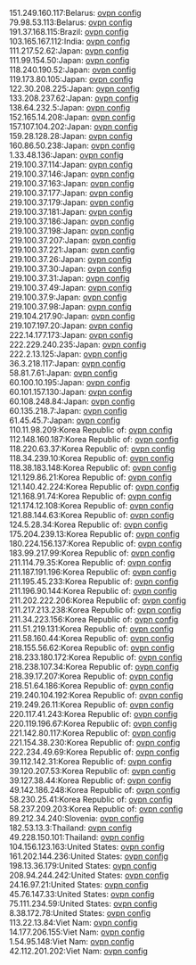 151.249.160.117:Belarus: [ovpn config](vpn/151_249_160_117.ovpn)  
79.98.53.113:Belarus: [ovpn config](vpn/79_98_53_113.ovpn)  
191.37.168.115:Brazil: [ovpn config](vpn/191_37_168_115.ovpn)  
103.165.167.112:India: [ovpn config](vpn/103_165_167_112.ovpn)  
111.217.52.62:Japan: [ovpn config](vpn/111_217_52_62.ovpn)  
111.99.154.50:Japan: [ovpn config](vpn/111_99_154_50.ovpn)  
118.240.190.52:Japan: [ovpn config](vpn/118_240_190_52.ovpn)  
119.173.80.105:Japan: [ovpn config](vpn/119_173_80_105.ovpn)  
122.30.208.225:Japan: [ovpn config](vpn/122_30_208_225.ovpn)  
133.208.237.62:Japan: [ovpn config](vpn/133_208_237_62.ovpn)  
138.64.232.5:Japan: [ovpn config](vpn/138_64_232_5.ovpn)  
152.165.14.208:Japan: [ovpn config](vpn/152_165_14_208.ovpn)  
157.107.104.202:Japan: [ovpn config](vpn/157_107_104_202.ovpn)  
159.28.128.28:Japan: [ovpn config](vpn/159_28_128_28.ovpn)  
160.86.50.238:Japan: [ovpn config](vpn/160_86_50_238.ovpn)  
1.33.48.136:Japan: [ovpn config](vpn/1_33_48_136.ovpn)  
219.100.37.114:Japan: [ovpn config](vpn/219_100_37_114.ovpn)  
219.100.37.146:Japan: [ovpn config](vpn/219_100_37_146.ovpn)  
219.100.37.163:Japan: [ovpn config](vpn/219_100_37_163.ovpn)  
219.100.37.177:Japan: [ovpn config](vpn/219_100_37_177.ovpn)  
219.100.37.179:Japan: [ovpn config](vpn/219_100_37_179.ovpn)  
219.100.37.181:Japan: [ovpn config](vpn/219_100_37_181.ovpn)  
219.100.37.186:Japan: [ovpn config](vpn/219_100_37_186.ovpn)  
219.100.37.198:Japan: [ovpn config](vpn/219_100_37_198.ovpn)  
219.100.37.207:Japan: [ovpn config](vpn/219_100_37_207.ovpn)  
219.100.37.221:Japan: [ovpn config](vpn/219_100_37_221.ovpn)  
219.100.37.26:Japan: [ovpn config](vpn/219_100_37_26.ovpn)  
219.100.37.30:Japan: [ovpn config](vpn/219_100_37_30.ovpn)  
219.100.37.31:Japan: [ovpn config](vpn/219_100_37_31.ovpn)  
219.100.37.49:Japan: [ovpn config](vpn/219_100_37_49.ovpn)  
219.100.37.9:Japan: [ovpn config](vpn/219_100_37_9.ovpn)  
219.100.37.98:Japan: [ovpn config](vpn/219_100_37_98.ovpn)  
219.104.217.90:Japan: [ovpn config](vpn/219_104_217_90.ovpn)  
219.107.197.20:Japan: [ovpn config](vpn/219_107_197_20.ovpn)  
222.14.177.173:Japan: [ovpn config](vpn/222_14_177_173.ovpn)  
222.229.240.235:Japan: [ovpn config](vpn/222_229_240_235.ovpn)  
222.2.13.125:Japan: [ovpn config](vpn/222_2_13_125.ovpn)  
36.3.218.117:Japan: [ovpn config](vpn/36_3_218_117.ovpn)  
58.81.7.61:Japan: [ovpn config](vpn/58_81_7_61.ovpn)  
60.100.10.195:Japan: [ovpn config](vpn/60_100_10_195.ovpn)  
60.101.157.130:Japan: [ovpn config](vpn/60_101_157_130.ovpn)  
60.108.248.84:Japan: [ovpn config](vpn/60_108_248_84.ovpn)  
60.135.218.7:Japan: [ovpn config](vpn/60_135_218_7.ovpn)  
61.45.45.7:Japan: [ovpn config](vpn/61_45_45_7.ovpn)  
110.11.98.209:Korea Republic of: [ovpn config](vpn/110_11_98_209.ovpn)  
112.148.160.187:Korea Republic of: [ovpn config](vpn/112_148_160_187.ovpn)  
118.220.63.37:Korea Republic of: [ovpn config](vpn/118_220_63_37.ovpn)  
118.34.239.10:Korea Republic of: [ovpn config](vpn/118_34_239_10.ovpn)  
118.38.183.148:Korea Republic of: [ovpn config](vpn/118_38_183_148.ovpn)  
121.129.86.21:Korea Republic of: [ovpn config](vpn/121_129_86_21.ovpn)  
121.140.42.224:Korea Republic of: [ovpn config](vpn/121_140_42_224.ovpn)  
121.168.91.74:Korea Republic of: [ovpn config](vpn/121_168_91_74.ovpn)  
121.174.12.108:Korea Republic of: [ovpn config](vpn/121_174_12_108.ovpn)  
121.88.144.63:Korea Republic of: [ovpn config](vpn/121_88_144_63.ovpn)  
124.5.28.34:Korea Republic of: [ovpn config](vpn/124_5_28_34.ovpn)  
175.204.239.13:Korea Republic of: [ovpn config](vpn/175_204_239_13.ovpn)  
180.224.156.137:Korea Republic of: [ovpn config](vpn/180_224_156_137.ovpn)  
183.99.217.99:Korea Republic of: [ovpn config](vpn/183_99_217_99.ovpn)  
211.114.79.35:Korea Republic of: [ovpn config](vpn/211_114_79_35.ovpn)  
211.187.191.196:Korea Republic of: [ovpn config](vpn/211_187_191_196.ovpn)  
211.195.45.233:Korea Republic of: [ovpn config](vpn/211_195_45_233.ovpn)  
211.196.90.144:Korea Republic of: [ovpn config](vpn/211_196_90_144.ovpn)  
211.202.222.206:Korea Republic of: [ovpn config](vpn/211_202_222_206.ovpn)  
211.217.213.238:Korea Republic of: [ovpn config](vpn/211_217_213_238.ovpn)  
211.34.223.156:Korea Republic of: [ovpn config](vpn/211_34_223_156.ovpn)  
211.51.219.131:Korea Republic of: [ovpn config](vpn/211_51_219_131.ovpn)  
211.58.160.44:Korea Republic of: [ovpn config](vpn/211_58_160_44.ovpn)  
218.155.56.62:Korea Republic of: [ovpn config](vpn/218_155_56_62.ovpn)  
218.233.180.172:Korea Republic of: [ovpn config](vpn/218_233_180_172.ovpn)  
218.238.107.34:Korea Republic of: [ovpn config](vpn/218_238_107_34.ovpn)  
218.39.17.207:Korea Republic of: [ovpn config](vpn/218_39_17_207.ovpn)  
218.51.64.186:Korea Republic of: [ovpn config](vpn/218_51_64_186.ovpn)  
219.240.104.192:Korea Republic of: [ovpn config](vpn/219_240_104_192.ovpn)  
219.249.26.11:Korea Republic of: [ovpn config](vpn/219_249_26_11.ovpn)  
220.117.41.243:Korea Republic of: [ovpn config](vpn/220_117_41_243.ovpn)  
220.119.196.67:Korea Republic of: [ovpn config](vpn/220_119_196_67.ovpn)  
221.142.80.117:Korea Republic of: [ovpn config](vpn/221_142_80_117.ovpn)  
221.154.38.230:Korea Republic of: [ovpn config](vpn/221_154_38_230.ovpn)  
222.234.49.69:Korea Republic of: [ovpn config](vpn/222_234_49_69.ovpn)  
39.112.142.31:Korea Republic of: [ovpn config](vpn/39_112_142_31.ovpn)  
39.120.207.53:Korea Republic of: [ovpn config](vpn/39_120_207_53.ovpn)  
39.127.38.44:Korea Republic of: [ovpn config](vpn/39_127_38_44.ovpn)  
49.142.186.248:Korea Republic of: [ovpn config](vpn/49_142_186_248.ovpn)  
58.230.25.41:Korea Republic of: [ovpn config](vpn/58_230_25_41.ovpn)  
58.237.209.203:Korea Republic of: [ovpn config](vpn/58_237_209_203.ovpn)  
89.212.34.240:Slovenia: [ovpn config](vpn/89_212_34_240.ovpn)  
182.53.13.3:Thailand: [ovpn config](vpn/182_53_13_3.ovpn)  
49.228.150.101:Thailand: [ovpn config](vpn/49_228_150_101.ovpn)  
104.156.123.163:United States: [ovpn config](vpn/104_156_123_163.ovpn)  
161.202.144.236:United States: [ovpn config](vpn/161_202_144_236.ovpn)  
198.13.36.179:United States: [ovpn config](vpn/198_13_36_179.ovpn)  
208.94.244.242:United States: [ovpn config](vpn/208_94_244_242.ovpn)  
24.16.97.21:United States: [ovpn config](vpn/24_16_97_21.ovpn)  
45.76.147.33:United States: [ovpn config](vpn/45_76_147_33.ovpn)  
75.111.234.59:United States: [ovpn config](vpn/75_111_234_59.ovpn)  
8.38.172.78:United States: [ovpn config](vpn/8_38_172_78.ovpn)  
113.22.13.84:Viet Nam: [ovpn config](vpn/113_22_13_84.ovpn)  
14.177.206.155:Viet Nam: [ovpn config](vpn/14_177_206_155.ovpn)  
1.54.95.148:Viet Nam: [ovpn config](vpn/1_54_95_148.ovpn)  
42.112.201.202:Viet Nam: [ovpn config](vpn/42_112_201_202.ovpn)  
